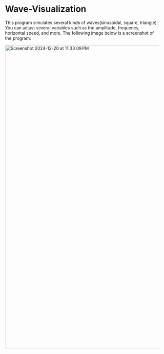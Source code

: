# Wave-Visualization
This program simulates several kinds of waves(sinusoidal, square, triangle). You can adjust several variables such as the amplitude, frequency, horizontal speed, and more. The following image below is a screenshot of the program: 


<img width="993" alt="Screenshot 2024-12-20 at 11 33 09 PM" src="https://github.com/user-attachments/assets/4445b86f-66ea-4b97-9995-9e49293003ec" />
